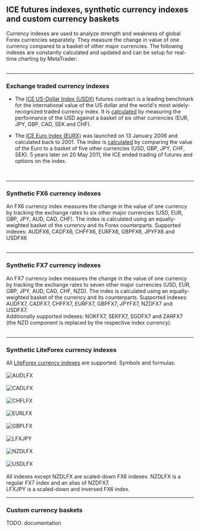 
## ICE futures indexes, synthetic currency indexes and custom currency baskets

Currency indexes are used to analyze strength and weakness of global Forex currencies separately. They measure the change in
value of one currency compared to a basket of other major currencies. The following indexes are constantly calculated and
updated and can be setup for real-time charting by MetaTrader:
<br>
<br>

---

### Exchange traded currency indexes
- The <a href="https://www.theice.com/publicdocs/futures_us/USDX_Futures_Contract.pdf" target="_blank">ICE US-Dollar Index
(USDX)</a> futures contract is a leading benchmark for the international value of the US dollar and the world's most
widely-recognized traded currency index. It is <a href="http://www.forexltd.co.uk/trade/contrspec/usdx/" target="_blank">
calculated</a> by measuring the performance of the USD against a basket of six other currencies (EUR, JPY, GBP, CAD, SEK
and CHF).

- The <a href="http://web.archive.org/web/20111213011531if_/https://www.theice.com/publicdocs/rulebooks/futures_us/24_ICE_Futures_EURO_Index.pdf" target="_blank">
ICE Euro Index (EURX)</a> was launched on 13 January 2006 and calculated back to 2001. The index is
<a href="http://www.forexltd.co.uk/trade/contrspec/eurx/" target="_blank">calculated</a> by comparing the value of the Euro
to a basket of five other currencies (USD, GBP, JPY, CHF, SEK). 5 years later on 20 May 2011, the ICE ended trading of futures
and options on the index.
<br>

---

### Synthetic FX6 currency indexes
An FX6 currency index measures the change in the value of one currency by tracking the exchange rates to six other major
currencies (USD, EUR, GBP, JPY, AUD, CAD, CHF). The index is calculated using an equally-weighted basket of the currency and
its Forex counterparts. Supported indexes: AUDFX6, CADFX6, CHFFX6, EURFX6, GBPFX6, JPYFX6 and USDFX6
<br>
<br>

---

### Synthetic FX7 currency indexes
An FX7 currency index measures the change in the value of one currency by tracking the exchange rates to seven other major
currencies (USD, EUR, GBP, JPY, AUD, CAD, CHF, NZD). The index is calculated using an equally-weighted basket of the currency
and its counterparts. Supported indexes: AUDFX7, CADFX7, CHFFX7, EURFX7, GBPFX7, JPYFX7, NZDFX7 and USDFX7.  
Additionally supported indexes: NOKFX7, SEKFX7, SGDFX7 and ZARFX7 (the NZD component is replaced by the respective index
currency).
<br>
<br>

---

### Synthetic LiteForex currency indexes
All <a href="http://web.archive.org/web/20140421225104/http://www.liteforex.com/trading/trading-instruments/indices/" target="_blank">
LiteForex currency indexes</a> are supported. Symbols and formulas:<br>
<br>
![AUDLFX](https://user-images.githubusercontent.com/12749283/51873340-74d07b80-2365-11e9-9764-30ce54a9539d.png)<br>
<br>
![CADLFX](https://user-images.githubusercontent.com/12749283/51873467-f0cac380-2365-11e9-9f21-8b7f3db45c7a.png)<br>
<br>
![CHFLFX](https://user-images.githubusercontent.com/12749283/51873566-5e76ef80-2366-11e9-9f35-5a5b7a12ff5d.png)<br>
<br>
![EURLFX](https://user-images.githubusercontent.com/12749283/51873628-9b42e680-2366-11e9-8af4-1dcd5677ee7f.png)<br>
<br>
![GBPLFX](https://user-images.githubusercontent.com/12749283/51873891-8e72c280-2367-11e9-9aa3-b4c9e81649c1.png)<br>
<br>
![LFXJPY](https://user-images.githubusercontent.com/12749283/51873987-d72a7b80-2367-11e9-99af-81e33ef0e1b1.png)<br>
<br>
![NZDLFX](https://user-images.githubusercontent.com/12749283/51874141-66379380-2368-11e9-8d42-b6ed8142df9b.png)<br>
<br>
![USDLFX](https://user-images.githubusercontent.com/12749283/51872916-c415ac80-2363-11e9-92b5-96e119b415d2.png)<br>
<br>
All indexes except NZDLFX are scaled-down FX6 indexes. NZDLFX is a regular FX7 index and an alias of NZDFX7.  
LFXJPY is a scaled-down and inversed FX6 index. 

---

### Custom currency baskets
TODO: documentation
<br>
<br>
